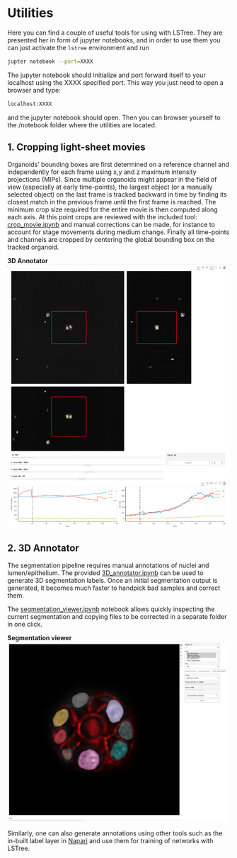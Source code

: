 # Utilities

Here you can find a couple of useful tools for using with LSTree. They are presented her in form of jupyter notebooks, and in order to use them you can just activate the `lstree` environment and run 

```bash
jupter notebook --port=XXXX
```
The jupyter notebook should initialize and port forward itself to your localhost using the XXXX specified port. This way you just need to open a browser and type:

```bash
localhost:XXXX
```
and the jupyter notebook should open. Then you can browser yourself to the /notebook folder where the utilities are located.

## 1. Cropping light-sheet movies
Organoids' bounding boxes are first determined on a reference channel and independently for each frame using x,y and z maximum intensity projections (MIPs). Since multiple organoids might appear in the field of view (especially at early time-points), the largest object (or a manually selected object) on the last frame is tracked backward in time by finding its closest match in the previous frame until the first frame is reached. The minimum crop size required for the entire movie is then computed along each axis. At this point crops are reviewed with the included tool: [crop_movie.ipynb](crop_movie.ipynb) and manual corrections can be made, for instance to account for stage movements during medium change. Finally all time-points and channels are cropped by centering the global bounding box on the tracked organoid.

**3D Annotator**<br>
<img src="../docs/cropping_tool.png" width="800"/><br>

## 2. 3D Annotator

The segmentation pipeline requires manual annotations of nuclei and lumen/epithelium. The provided [3D_annotator.ipynb](3D_annotator.ipynb) can be used to generate 3D segmentation labels. Once an initial segmentation output is generated, it becomes much faster to handpick bad samples and correct them. 

The [segmentation_viewer.ipynb](segmentation_viewer.ipynb) notebook allows quickly inspecting the current segmentation and copying files to be corrected in a separate folder in one click.

**Segmentation viewer**<br>
<img src="../docs/segmentation_viewer.png" width="500"/><br>

Similarly, one can also generate annotations using other tools such as the in-built label layer in [Napari](https://napari.org) and use them for training of networks with LSTree.